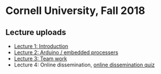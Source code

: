 # Cornell University, Fall 2018 
## Lecture uploads

* [Lecture 1: Introduction](./Lecture1-intro.pdf)
* [Lecture 2: Arduino / embedded processers](./Lecture2-Arduino.pdf)
* [Lecture 3: Team work]()
* Lecture 4: Online dissemination, [online dissemination quiz](https://cornell.qualtrics.com/jfe/form/SV_3O5zy7fQbiAHJeR)
